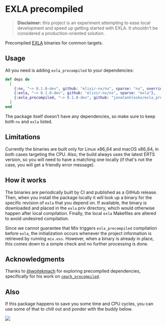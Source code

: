 # EXLA precompiled

> **Disclaimer:** this project is an experiment attempting to ease
> local development and speed up getting started with EXLA. It shouldn't
> be considered a production-oriented solution.

Precompiled [EXLA](https://github.com/elixir-nx/nx/tree/main/exla) binaries
for common targets.

## Usage

All you need is adding `exla_precompiled` to your dependencies:

```elixir
def deps do
  [
    {:nx, "~> 0.1.0-dev", github: "elixir-nx/nx", sparse: "nx", override: true},
    {:exla, "~> 0.1.0-dev", github: "elixir-nx/nx", sparse: "exla"},
    {:exla_precompiled, "~> 0.1.0-dev", github: "jonatanklosko/exla_precompiled"}
  ]
end
```

The package itself doesn't have any dependencies, so make sure to keep
both `nx` and `exla` listed.

## Limitations

Currently the binaries are built only for Linux x86_64 and macOS x86_64,
in both cases targeting the CPU. Also, the build always uses the latest
ERTS version, so you will need to have a matching one locally (if that's
not the case, you will get a friendly error message).

## How it works

The binaries are periodically built by CI and published as a GitHub release.
Then, when you install the package locally it will look up a binary for the
specific revision of `exla` that you depend on. If available, the binary is
downloaded and placed in the `exla` priv directory, which would otherwise
happen after local compilation. Finally, the local `exla` Makefiles are altered
to avoid undesired compilation.

Since we cannot guarantee that Mix triggers `exla_precompiled` compilation
before `exla`, the initialization occurs whenever the project information is
retrieved by running `mix.exs`. However, when a binary is already in place,
this comes down to a simple check and no further processing is done.

## Acknowledgments

Thanks to [@wojtekmach](https://github.com/wojtekmach) for exploring precompiled dependencies,
specifically for his work on [`cmark_precompiled`](https://github.com/wojtekmach/cmark_precompiled).

## Also

If this package happens to save you some time and CPU cycles, you can use some
of that to chill out and ponder with the buddy below.

![](https://images.unsplash.com/photo-1599889959407-598566c6e1f1?ixlib=rb-1.2.1&auto=format&fit=crop&w=700&q=80)
